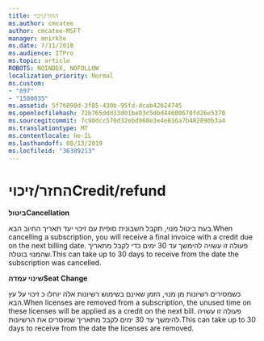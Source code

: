 ```yaml
---
title: החזר/זיכוי
ms.author: cmcatee
author: cmcatee-MSFT
manager: mnirkhe
ms.date: 7/11/2018
ms.audience: ITPro
ms.topic: article
ROBOTS: NOINDEX, NOFOLLOW
localization_priority: Normal
ms.custom:
- "897"
- "1500035"
ms.assetid: 5f76890d-3f85-430b-95fd-dcab42624745
ms.openlocfilehash: 72b765ddd33d01be03c5dbd44600670fd26e5370
ms.sourcegitcommit: 7c90dcc570d32ebd968e3e4e816a7b482890b3a4
ms.translationtype: MT
ms.contentlocale: he-IL
ms.lasthandoff: 08/13/2019
ms.locfileid: "36389213"
---
```

# <a name="creditrefund"></a><span data-ttu-id="85c5f-102">החזר/זיכוי</span><span class="sxs-lookup"><span data-stu-id="85c5f-102">Credit/refund</span></span>

<span data-ttu-id="85c5f-103">**ביטול**</span><span class="sxs-lookup"><span data-stu-id="85c5f-103">**Cancellation**</span></span>
  
<span data-ttu-id="85c5f-104">בעת ביטול מנוי, תקבל חשבונית סופית עם זיכוי יעד תאריך החיוב הבא.</span><span class="sxs-lookup"><span data-stu-id="85c5f-104">When cancelling a subscription, you will receive a final invoice with a credit due on the next billing date.</span></span> <span data-ttu-id="85c5f-105">פעולה זו עשויה להימשך עד 30 ימים כדי לקבל מתאריך שהמנוי בוטלה.</span><span class="sxs-lookup"><span data-stu-id="85c5f-105">This can take up to 30 days to receive from the date the subscription was cancelled.</span></span>
  
<span data-ttu-id="85c5f-106">**שינוי עמדה**</span><span class="sxs-lookup"><span data-stu-id="85c5f-106">**Seat Change**</span></span>
  
<span data-ttu-id="85c5f-107">כשמסירים רשיונות מן מנוי, הזמן שאינם בשימוש רשיונות אלה יוחלו כ זיכוי על עץ הבא.</span><span class="sxs-lookup"><span data-stu-id="85c5f-107">When licenses are removed from a subscription, the unused time on these licenses will be applied as a credit on the next bill.</span></span> <span data-ttu-id="85c5f-108">פעולה זו עשויה להימשך עד 30 ימים לקבל מתאריך שמוסרים את הרשיונות.</span><span class="sxs-lookup"><span data-stu-id="85c5f-108">This can take up to 30 days to receive from the date the licenses are removed.</span></span>